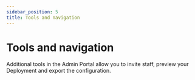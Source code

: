 ```yaml
---
sidebar_position: 5
title: Tools and navigation 
---
```

# Tools and navigation
Additional tools in the Admin Portal allow you to invite staff, preview your Deployment and export the configuration.
